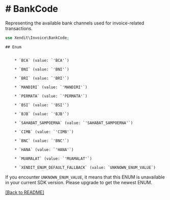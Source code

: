 # # BankCode
Representing the available bank channels used for invoice-related transactions.

```php
use Xendit\Invoice\BankCode;
```


    ## Enum

    
        * `BCA` (value: `'BCA'`)
    
        * `BNI` (value: `'BNI'`)
    
        * `BRI` (value: `'BRI'`)
    
        * `MANDIRI` (value: `'MANDIRI'`)
    
        * `PERMATA` (value: `'PERMATA'`)
    
        * `BSI` (value: `'BSI'`)
    
        * `BJB` (value: `'BJB'`)
    
        * `SAHABAT_SAMPOERNA` (value: `'SAHABAT_SAMPOERNA'`)
    
        * `CIMB` (value: `'CIMB'`)
    
        * `BNC` (value: `'BNC'`)
    
        * `HANA` (value: `'HANA'`)
    
        * `MUAMALAT` (value: `'MUAMALAT'`)
    
        * `XENDIT_ENUM_DEFAULT_FALLBACK` (value: `UNKNOWN_ENUM_VALUE`)

If you encounter `UNKNOWN_ENUM_VALUE`, it means that this ENUM is unavailable in your current SDK version. Please upgrade to get the newest ENUM.

[[Back to README]](../../README.md)
